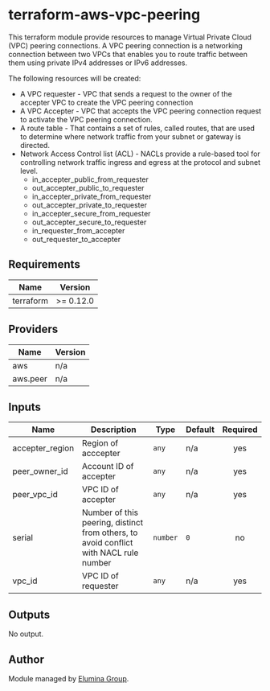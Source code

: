 # terraform-aws-vpc-peering

This terraform module provide resources to manage Virtual Private Cloud (VPC) peering connections. A VPC peering connection is a networking connection between two VPCs that enables you to route traffic between them using private IPv4 addresses or IPv6 addresses.

The following resources will be created:

 - A VPC requester - VPC that sends a request to the owner of the accepter VPC to create the VPC peering connection
 - A VPC Accepter - VPC  that accepts the VPC peering connection request to activate the VPC peering connection.
 - A route table  - That contains a set of rules, called routes, that are used to determine where network traffic from your subnet or gateway is directed.
 - Network Access Control list (ACL) - NACLs provide a rule-based tool for controlling network traffic ingress and egress at the protocol and subnet level.
     - in_accepter_public_from_requester
     - out_accepter_public_to_requester
     - in_accepter_private_from_requester
     - out_accepter_private_to_requester
     - in_accepter_secure_from_requester
     - out_accepter_secure_to_requester
     - in_requester_from_accepter
     - out_requester_to_accepter

<!--- BEGIN_TF_DOCS --->

## Requirements


| Name | Version |
|------|---------|
| terraform | >= 0.12.0 |

## Providers

| Name | Version |
|------|---------|
| aws | n/a |
| aws.peer | n/a |

## Inputs

| Name | Description | Type | Default | Required |
|------|-------------|------|---------|:--------:|
| accepter\_region | Region of acccepter | `any` | n/a | yes |
| peer\_owner\_id | Account ID of accepter | `any` | n/a | yes |
| peer\_vpc\_id | VPC ID of accepter | `any` | n/a | yes |
| serial | Number of this peering, distinct from others, to avoid conflict with NACL rule number | `number` | `0` | no |
| vpc\_id | VPC ID of requester | `any` | n/a | yes |

## Outputs

No output.

<!--- END_TF_DOCS --->

## Author

Module managed by [Elumina Group](https://github.com/EluminaGroup).
